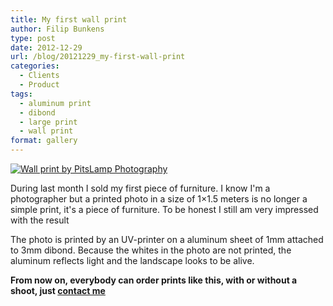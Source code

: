 ```yaml
---
title: My first wall print
author: Filip Bunkens
type: post
date: 2012-12-29
url: /blog/20121229_my-first-wall-print
categories:
  - Clients
  - Product
tags:
  - aluminum print
  - dibond
  - large print
  - wall print
format: gallery
---
```

[![Wall print by PitsLamp Photography][1]](/images/blogposts/20121228_Large_Print-8742.jpg)

During last month I sold my first piece of furniture. I know I'm a photographer but a printed photo in a size of 1&#215;1.5 meters is no longer a simple print, it's a piece of furniture. To be honest I still am very impressed with the result

The photo is printed by an UV-printer on a aluminum sheet of 1mm attached to 3mm dibond. Because the whites in the photo are not printed, the aluminum reflects light and the landscape looks to be alive.

**From now on, everybody can order prints like this, with or without a shoot, just <a href="http://www.pitslamp.com/contact" rel="me" title="PitsLamp Photography | Contact">contact me</a>**

 [1]: /images/blogposts/20121228_Large_Print-8742.jpg
